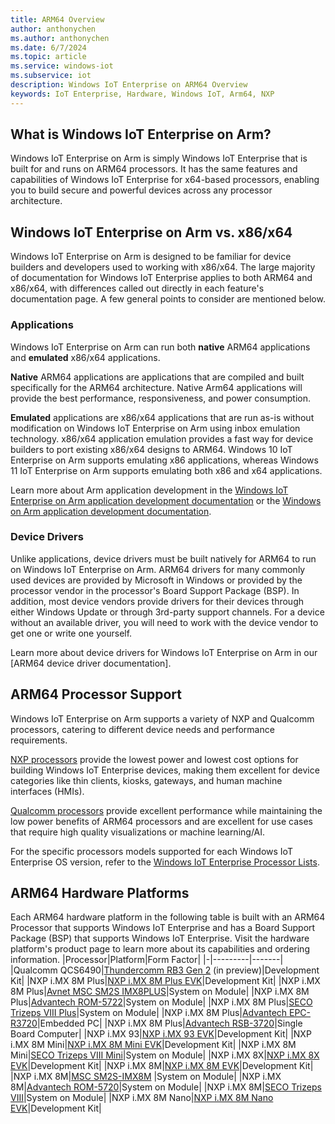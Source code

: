 ```yaml
---
title: ARM64 Overview
author: anthonychen
ms.author: anthonychen
ms.date: 6/7/2024
ms.topic: article
ms.service: windows-iot
ms.subservice: iot
description: Windows IoT Enterprise on ARM64 Overview
keywords: IoT Enterprise, Hardware, Windows IoT, Arm64, NXP
---
```


## What is Windows IoT Enterprise on Arm?
Windows IoT Enterprise on Arm is simply Windows IoT Enterprise that is built for and runs on ARM64 processors. It has the same features and capabilities of Windows IoT Enterprise for x64-based processors, enabling you to build secure and powerful devices across any processor architecture.

## Windows IoT Enterprise on Arm vs. x86/x64
Windows IoT Enterprise on Arm is designed to be familiar for device builders and developers used to working with x86/x64. The large majority of documentation for Windows IoT Enterprise applies to both ARM64 and x86/x64, with differences called out directly in each feature's documentation page. A few general points to consider are mentioned below. 

### Applications
Windows IoT Enterprise on Arm can run both **native** ARM64 applications and **emulated** x86/x64 applications.

**Native** ARM64 applications are applications that are compiled and built specifically for the ARM64 architecture. Native Arm64 applications will provide the best performance, responsiveness, and power consumption.

**Emulated** applications are x86/x64 applications that are run as-is without modification on Windows IoT Enterprise on Arm using inbox emulation technology. x86/x64 application emulation provides a fast way for device builders to port existing x86/x64 designs to ARM64. Windows 10 IoT Enterprise on Arm supports emulating x86 applications, whereas Windows 11 IoT Enterprise on Arm supports emulating both x86 and x64 applications.

Learn more about Arm application development in the [Windows IoT Enterprise on Arm application development documentation](/windows-iot/iot-enterprise/Development/App_dev.md) or the [Windows on Arm application development documentation](/windows/arm/overview). 

### Device Drivers
Unlike applications, device drivers must be built natively for ARM64 to run on Windows IoT Enterprise on Arm. ARM64 drivers for many commonly used devices are provided by Microsoft in Windows or provided by the processor vendor in the processor's Board Support Package (BSP). In addition, most device vendors provide drivers for their devices through either Windows Update or through 3rd-party support channels. For a device without an available driver, you will need to work with the device vendor to get one or write one yourself. 

Learn more about device drivers for Windows IoT Enterprise on Arm in our [ARM64 device driver documentation].

## ARM64 Processor Support
Windows IoT Enterprise on Arm supports a variety of NXP and Qualcomm processors, catering to different device needs and performance requirements. 

[NXP processors](./NXP.md) provide the lowest power and lowest cost options for building Windows IoT Enterprise devices, making them excellent for device categories like thin clients, kiosks, gateways, and human machine interfaces (HMIs).

[Qualcomm processors](./Qualcomm.md) provide excellent performance while maintaining the low power benefits of ARM64 processors and are excellent for use cases that require high quality visualizations or machine learning/AI.

For the specific processors models supported for each Windows IoT Enterprise OS version, refer to the [Windows IoT Enterprise Processor Lists](../Hardware/Processor_Requirements.md#windows-iot-enterprise-processor-lists).

## ARM64 Hardware Platforms
Each ARM64 hardware platform in the following table is built with an ARM64 Processor that supports Windows IoT Enterprise and has a Board Support Package (BSP) that supports Windows IoT Enterprise. Visit the hardware platform's product page to learn more about its capabilities and ordering information.
|Processor|Platform|Form Factor|
|-|---------|-------|
|Qualcomm QCS6490|[Thundercomm RB3 Gen 2](https://www.thundercomm.com/product/qualcomm-rb3-gen-2/) (in preview)|Development Kit|
|NXP i.MX 8M Plus|[NXP i.MX 8M Plus EVK](https://www.nxp.com/design/development-boards/i-mx-evaluation-and-development-boards/evaluation-kit-for-the-i-mx-8m-plus-applications-processor:8MPLUSLPD4-EVK)|Development Kit|
|NXP i.MX 8M Plus|[Avnet MSC SM2S IMX8PLUS](https://embedded.avnet.com/product/msc-sm2s-imx8plus/)|System on Module|
|NXP i.MX 8M Plus|[Advantech ROM-5722](https://www.advantech.com/en/products/computer-on-module/rom-5722/mod_11aa0c77-868e-4014-8151-ac7a7a1c5c1b)|System on Module|
|NXP i.MX 8M Plus|[SECO Trizeps VIII Plus](https://edge.seco.com/usa/trizeps-viii-plus.html)|System on Module|
|NXP i.MX 8M Plus|[Advantech EPC-R3720](https://www.advantech.com/en/products/880a61e5-3fed-41f3-bf53-8be2410c0f19/epc-r3720/mod_fde326be-b36e-4044-ba9a-28c4c49a25c6)|Embedded PC|
|NXP i.MX 8M Plus|[Advantech RSB-3720](https://www.advantech.com/en/products/single_board_computer/rsb-3720/mod_d2f1b0bc-650b-449a-8ef7-b65ce4f69949)|Single Board Computer|
|NXP i.MX 93|[NXP i.MX 93 EVK](https://www.nxp.com/products/processors-and-microcontrollers/arm-processors/i-mx-applications-processors/i-mx-9-processors/i-mx-93-applications-processor-family-arm-cortex-a55-ml-acceleration-power-efficient-mpu:i.MX93)|Development Kit|
|NXP i.MX 8M Mini|[NXP i.MX 8M Mini EVK](https://www.nxp.com/design/development-boards/i-mx-evaluation-and-development-boards/evaluation-kit-for-the-i-mx-8m-mini-applications-processor:8MMINILPD4-EVK)|Development Kit|
|NXP i.MX 8M Mini|[SECO Trizeps VIII Mini](https://edge.seco.com/usa/trizeps-viii-mini.html)|System on Module|
|NXP i.MX 8X|[NXP i.MX 8X EVK](https://www.nxp.com/products/processors-and-microcontrollers/arm-processors/i-mx-applications-processors/i-mx-8-applications-processors/i-mx-8x-family-arm-cortex-a35-3d-graphics-4k-video-dsp-error-correcting-code-on-ddr:i.MX8X)|Development Kit|
|NXP i.MX 8M|[NXP i.MX 8M EVK](https://www.nxp.com/design/development-boards/i-mx-evaluation-and-development-boards/evaluation-kit-for-the-i-mx-8m-applications-processor:MCIMX8M-EVK)|Development Kit|
|NXP i.MX 8M|[MSC SM2S-IMX8M](https://embedded.avnet.com/product/msc-sm2s-imx8m/)    |System on Module|
|NXP i.MX 8M|[Advantech ROM-5720](https://www.advantech.com/en/products/computer-on-module/rom-5720/mod_4fbfe9fa-f5b2-4ba8-940e-e47585ad0fef)|System on Module|
|NXP i.MX 8M|[SECO Trizeps VIII](https://edge.seco.com/usa/trizeps-viii.html)|System on Module|
|NXP i.MX 8M Nano|[NXP i.MX 8M Nano EVK](https://www.nxp.com/design/development-boards/i-mx-evaluation-and-development-boards/evaluation-kit-for-the-i-mx-8m-nano-applications-processor:8MNANOD4-EVK)|Development Kit|

